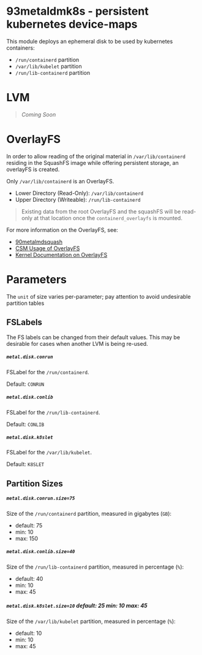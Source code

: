 93metaldmk8s - persistent kubernetes device-maps 
===============

This module deploys an ephemeral disk to be used by kubernetes containers:

- `/run/containerd` partition
- `/var/lib/kubelet` partition
- `/run/lib-containerd` partition

# LVM

> _Coming Soon_

# OverlayFS

In order to allow reading of the original material in `/var/lib/containerd` residing in the SquashFS image while offering persistent storage, an overlayFS is created.

Only `/var/lib/containerd` is an OverlayFS.
- Lower Directory (Read-Only): `/var/lib/containerd`
- Upper Directory (Writeable): `/run/lib-containerd`

> Existing data from the root OverlayFS and the squashFS will be read-only at that location once the `containerd_overlayfs` is mounted.

For more information on the OverlayFS, see:
- [90metalmdsquash](https://github.com/Cray-HPE/dracut-metal-mdsquash#rootfs-and-the-persistent-overlayfs)
- [CSM Usage of OverlayFS](https://github.com/Cray-HPE/docs-csm-install/blob/main/104-NCN-PARTITIONING.md#overlayfs-and-persistence)
- [Kernel Documentation on OverlayFS](https://www.kernel.org/doc/html/latest/filesystems/overlayfs.html)

# Parameters

The `unit` of size varies per-parameter; pay attention to avoid undesirable partition tables

## FSLabels

The FS labels can be changed from their default values.
This may be desirable for cases when another LVM is being re-used.


#####  `metal.disk.conrun`

FSLabel for the `/run/containerd`.

Default: `CONRUN`

##### `metal.disk.conlib`

FSLabel for the `/run/lib-containerd`.

Default: `CONLIB`

##### `metal.disk.k8slet`

FSLabel for the `/var/lib/kubelet`.

Default: `K8SLET`

## Partition Sizes

#####  `metal.disk.conrun.size=75`

Size of the `/run/containerd` partition, measured in gigabytes (`GB`):

 - default: 75
 - min: 10
 - max: 150

##### `metal.disk.conlib.size=40` 

Size of the `/run/lib-containerd` partition, measured in percentage (`%`):
- default: 40
- min: 10
- max: 45

##### `metal.disk.k8slet.size=10` default:  25 min: 10 max: 45

Size of the `/var/lib/kubelet` partition, measured in percentage (`%`):
- default: 10
- min: 10
- max: 45
